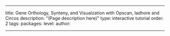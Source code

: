 ---

title: Gene Orthology, Synteny, and Visualzation with Opscan, Iadhore and Circos
description: "(Page description here)"
type: interactive tutorial
order: 2
tags: 
packages: 
level: 
author: 

---